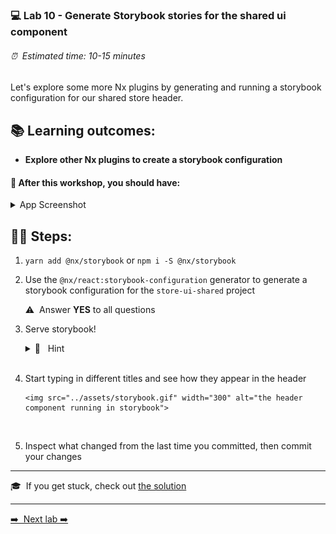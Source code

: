 ### 💻 Lab 10 - Generate Storybook stories for the shared ui component

###### ⏰ &nbsp;Estimated time: 10-15 minutes

Let's explore some more Nx plugins by generating and running a storybook configuration for our shared store header.

## 📚 Learning outcomes:

- **Explore other Nx plugins to create a storybook configuration**

#### 📲 After this workshop, you should have:

<details>
  <summary>App Screenshot</summary>
  No change in how the app looks!
</details>

## 🏋️‍♀️ Steps:

1.  `yarn add @nx/storybook` or `npm i -S @nx/storybook`
    <br/>

2.  Use the `@nx/react:storybook-configuration` generator to generate a storybook configuration for the `store-ui-shared` project

    ⚠️&nbsp;&nbsp;Answer **YES** to all questions
    <br />

3.  Serve storybook!

    <details>
    <summary>🐳 &nbsp;&nbsp;Hint</summary>

    `nx storybook store-ui-shared`

    </details><br />

4.  Start typing in different titles and see how they appear in the header

        <img src="../assets/storybook.gif" width="300" alt="the header component running in storybook">

    <br/>

5.  Inspect what changed from the last time you committed, then commit your changes
    <br />

---

🎓&nbsp;&nbsp;If you get stuck, check out [the solution](SOLUTION.md)

---

[➡️ &nbsp;Next lab ➡️](../lab11/LAB.md)
